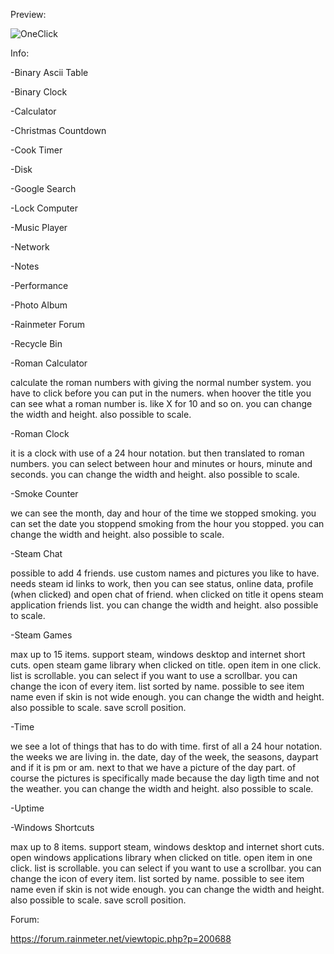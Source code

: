 Preview:



![OneClick](https://user-images.githubusercontent.com/46109964/175830176-10e83fb4-ad10-42e7-9600-afc70a4bfc39.png)



Info:

-Binary Ascii Table

-Binary Clock

-Calculator

-Christmas Countdown

-Cook Timer

-Disk

-Google Search

-Lock Computer

-Music Player

-Network

-Notes

-Performance

-Photo Album

-Rainmeter Forum

-Recycle Bin

-Roman Calculator

calculate the roman numbers with giving the normal number system. you have to click before you can put in the numers.
when hoover the title you can see what a roman number is. like X for 10 and so on.
you can change the width and height. also possible to scale.

-Roman Clock

it is a clock with use of a 24 hour notation. but then translated to roman numbers.
you can select between hour and minutes or hours, minute and seconds.
you can change the width and height. also possible to scale.


-Smoke Counter

we can see the month, day and hour of the time we stopped smoking.
you can set the date you stoppend smoking from the hour you stopped.
you can change the width and height. also possible to scale.

-Steam Chat

possible to add 4 friends. use custom names and pictures you like to have. needs steam id links to work,
then you can see status, online data, profile (when clicked) and open chat of friend.
when clicked on title it opens steam application friends list.
you can change the width and height. also possible to scale.

-Steam Games

max up to 15 items. support steam, windows desktop and internet short cuts.
open steam game library when clicked on title.
open item in one click.
list is scrollable. you can select if you want to use a scrollbar.
you can change the icon of every item.
list sorted by name.
possible to see item name even if skin is not wide enough.
you can change the width and height. also possible to scale.
save scroll position.

-Time

we see a lot of things that has to do with time. first of all a 24 hour notation. the weeks we are living in. the date, day of the week, the seasons, daypart and if it is pm or am. next to that we have a picture of the day part. of course the pictures is specifically made because the day ligth time and not the weather.
you can change the width and height. also possible to scale.

-Uptime

-Windows Shortcuts

max up to 8 items. support steam, windows desktop and internet short cuts.
open windows applications library when clicked on title.
open item in one click.
list is scrollable. you can select if you want to use a scrollbar.
you can change the icon of every item.
list sorted by name.
possible to see item name even if skin is not wide enough.
you can change the width and height. also possible to scale.
save scroll position.




Forum:

https://forum.rainmeter.net/viewtopic.php?p=200688
